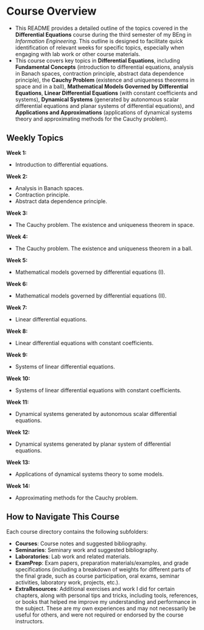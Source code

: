 # Course Overview

- This README provides a detailed outline of the topics covered in the **Differential Equations** course during the third semester of my BEng in _Information Engineering_. This outline is designed to facilitate quick identification of relevant weeks for specific topics, especially when engaging with lab work or other course materials.
- This course covers key topics in **Differential Equations**, including **Fundamental Concepts** (introduction to differential equations, analysis in Banach spaces, contraction principle, abstract data dependence principle), the **Cauchy Problem** (existence and uniqueness theorems in space and in a ball), **Mathematical Models Governed by Differential Equations**, **Linear Differential Equations** (with constant coefficients and systems), **Dynamical Systems** (generated by autonomous scalar differential equations and planar systems of differential equations), and **Applications and Approximations** (applications of dynamical systems theory and approximating methods for the Cauchy problem).

## Weekly Topics

**Week 1:** 
- Introduction to differential equations.

**Week 2:**
- Analysis in Banach spaces.
- Contraction principle.
- Abstract data dependence principle.

**Week 3:**
- The Cauchy problem. The existence and uniqueness theorem in space.

**Week 4:**
- The Cauchy problem. The existence and uniqueness theorem in a ball.

**Week 5:**
- Mathematical models governed by differential equations (I).

**Week 6:**
- Mathematical models governed by differential equations (II).

**Week 7:**
- Linear differential equations.

**Week 8:**
- Linear differential equations with constant coefficients.

**Week 9:**
- Systems of linear differential equations.

**Week 10:**
- Systems of linear differential equations with constant coefficients.

**Week 11:**
- Dynamical systems generated by autonomous scalar differential equations.

**Week 12:**
- Dynamical systems generated by planar system of differential equations.

**Week 13:**
- Applications of dynamical systems theory to some models.

**Week 14:**
- Approximating methods for the Cauchy problem. 

## How to Navigate This Course

Each course directory contains the following subfolders:

- **Courses**: Course notes and suggested bibliography.
- **Seminaries**: Seminary work and suggested bibliography.
- **Laboratories**: Lab work and related materials.
- **ExamPrep**: Exam papers, preparation materials/examples, and grade specifications (including a breakdown of weights for different parts of the final grade, such as course participation, oral exams, seminar activities, laboratory work, projects, etc.).
- **ExtraResources**: Additional exercises and work I did for certain chapters, along with personal tips and tricks, including tools, references, or books that helped me improve my understanding and performance in the subject. These are my own experiences and may not necessarily be useful for others, and were not required or endorsed by the course instructors.
